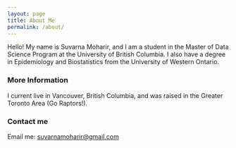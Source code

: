 ```yaml
---
layout: page
title: About Me
permalink: /about/
---
```

Hello!
My name is Suvarna Moharir, and I am a student in the Master of Data Science Program at the University of British Columbia. I also have a degree in Epidemiology and Biostatistics from the University of Western Ontario.

### More Information

I current live in Vancouver, British Columbia, and was raised in the Greater Toronto Area (Go Raptors!). 

### Contact me

Email me: [suvarnamoharir@gmail.com](mailto:suvarnamoharir@gmail.com) 
